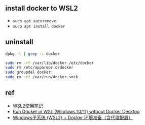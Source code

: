 
## install docker to WSL2

+ `sudo apt autoremove'`
+ `sudo apt install docker`



## uninstall

```sh
dpkg -l | grep -i docker

sudo rm -rf /var/lib/docker /etc/docker
sudo rm /etc/apparmor.d/docker
sudo groupdel docker
sudo rm -rf /var/run/docker.sock
```

## ref

+ [WSL2使用笔记](https://blog.nediiii.com/wsl2-note/)
+ [Run Docker in WSL (Windows 10/11) without Docker Desktop](https://medium.com/geekculture/run-docker-in-windows-10-11-wsl-without-docker-desktop-a2a7eb90556d)
+ [Windows子系统 (WSL2) + Docker 环境准备（含代理配置）](https://blog.csdn.net/Kidand/article/details/119207728)